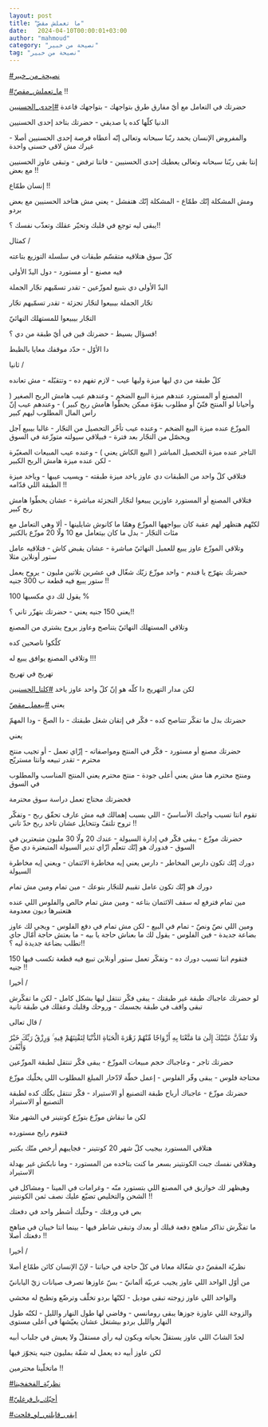 ```yaml
---
layout: post
title: "ما تعملش مقصّ"
date:   2024-04-10T00:00:01+03:00
author: "mahmoud"
category: "نصيحة من خبير"
tag: "نصيحة من خبير"
---
```



[<u>\#نصيحة\_من\_خبير</u>](https://www.facebook.com/hashtag/%D9%86%D8%B5%D9%8A%D8%AD%D8%A9_%D9%85%D9%86_%D8%AE%D8%A8%D9%8A%D8%B1?__eep__=6&__cft__%5b0%5d=AZWu7CX8GysXNSLwyTyWBXI1K07zb14kZQplWB1ZmQc-wVe2JLp5YQXON1URlxb2Yurt9iIU5Y74y-Or64FkZsyNP7guf5cSDXCvtzNYf-WQvKg51J1WE3CPdCMRHCYwrQtMsThXaWVL8e_EgJYSA12SK2RtU1O3HlS4FS8u0VTydQbAcKB7c7Q0e0O8MYw7H-k&__tn__=*NK-R)




[<u>\#ما\_تعملش\_مقصّ</u>](https://www.facebook.com/hashtag/%D9%85%D8%A7_%D8%AA%D8%B9%D9%85%D9%84%D8%B4_%D9%85%D9%82%D8%B5%D9%91?__eep__=6&__cft__%5b0%5d=AZWu7CX8GysXNSLwyTyWBXI1K07zb14kZQplWB1ZmQc-wVe2JLp5YQXON1URlxb2Yurt9iIU5Y74y-Or64FkZsyNP7guf5cSDXCvtzNYf-WQvKg51J1WE3CPdCMRHCYwrQtMsThXaWVL8e_EgJYSA12SK2RtU1O3HlS4FS8u0VTydQbAcKB7c7Q0e0O8MYw7H-k&__tn__=*NK-R)
!!




حضرتك في التعامل مع أيّ مفارق طرق بتواجهك - بتواجهك
قاعدة
[<u>\#إحدى\_الحسنيين</u>](https://www.facebook.com/hashtag/%D8%A5%D8%AD%D8%AF%D9%89_%D8%A7%D9%84%D8%AD%D8%B3%D9%86%D9%8A%D9%8A%D9%86?__eep__=6&__cft__%5b0%5d=AZWu7CX8GysXNSLwyTyWBXI1K07zb14kZQplWB1ZmQc-wVe2JLp5YQXON1URlxb2Yurt9iIU5Y74y-Or64FkZsyNP7guf5cSDXCvtzNYf-WQvKg51J1WE3CPdCMRHCYwrQtMsThXaWVL8e_EgJYSA12SK2RtU1O3HlS4FS8u0VTydQbAcKB7c7Q0e0O8MYw7H-k&__tn__=*NK-R)




الدنيا كلّها كده يا صديقي - حضرتك بتاخد إحدى
الحسنيين

والمفروض الإنسان يحمد ربّنا سبحانه وتعالى إنّه أعطاه فرصة
إحدى الحسنيين أصلا - غيرك مش لاقى حسنى واحدة




إنتا بقى ربّنا سبحانه وتعالى يعطيك إحدى الحسنيين - فانتا
ترفض - وتبقى عاوز الحسنيين مع بعض !!

إنسان طمّاع !!




ومش المشكلة إنّك طمّاع - المشكلة إنّك هتفشل - يعني مش هتاخد
الحسنيين مع بعض بردو

يبقى ليه توجع في قلبك وتحيّر عقلك وتعذّب نفسك ؟!!




كمثال /

كلّ سوق هتلاقيه متقسّم طبقات في سلسلة التوزيع
بتاعته

فيه مصنع - أو مستورد - دول اليدّ الأولى

اليدّ الأولى دي بتبيع لموزّعين - تقدر تسمّيهم تجّار
الجملة

تجّار الجملة بيبيعوا لتجّار تجزئة - تقدر تسمّيهم
تجّار

التجّار بيبيعوا للمستهلك النهائيّ




فسؤال بسيط - حضرتك فين في أيّ طبقة من دي ؟!

دا الأوّل - حدّد موقفك معايا بالظبط




ثانيا /

كلّ طبقة من دي ليها ميزة وليها عيب - لازم تفهم ده -
وتتقبّله - مش تعانده




المصنع أو المستورد عندهم ميزة البيع الضخم - وعندهم عيب
هامش الربح الصغير ( وأحيانا لو المنتج فنّيّ أو مطلوب بقوّة ممكن يحطّوا هامش
ربح كبير ) - وعندهم عيب إنّ راس المال المطلوب ليهم كبير




الموزّع عنده ميزة البيع الضخم - وعنده عيب تأخّر التحصيل من
التجّار - غالبا بيبيع آجل ويحصّل من التجّار بعد فترة - فبيلاقي سيولته
متوزّعة في السوق




التاجر عنده ميزة التحصيل المباشر ( البيع الكاش يعني ) -
وعنده عيب المبيعات الصغيّرة - لكن عنده ميزة هامش الربح الكبير




فتلاقي كلّ واحد من الطبقات دي عاوز ياخد ميزة طبقته -
ويسيب عيبها - وياخد ميزة الطبقة اللي قدّامه !!




فتلاقي المصنع أو المستورد عاوزين يبيعوا لتجّار التجزئة
مباشرة - عشان يحطّوا هامش ربح كبير

لكنّهم هتظهر لهم عقبة كان بيواجهها الموزّع وهمّا ما كانوش
شايلينها - ألا وهي التعامل مع مئات التجّار - بدل ما كان بيتعامل مع 10 ولّا
20 موزّع بالكتير




وتلاقي الموزّع عاوز يبيع للعميل النهائيّ مباشرة - عشان
يقبض كاش - فتلاقيه عامل ستور أونلاين مثلا

حضرتك بتهرّج يا فندم - واحد موزّع زيّك شغّال في عشرين تلاتين
مليون - يروح يعمل ستور يبيع فيه قطعة ب 300 جنيه !!

يقول لك دي مكسبها 100 %

يعني 150 جنيه يعني - حضرتك بتهزّر تاني ؟!!




وتلاقي المستهلك النهائيّ يتناصح وعاوز يروح يشتري من
المصنع

كلّكوا ناصحين كده




وتلاقي المصنع يوافق يبيع له !!!

تهريج في تهريج




لكن مدار التهريج دا كلّه هو إنّ كلّ واحد عاوز ياخد
[<u>\#كلتا\_الحسنيين</u>](https://www.facebook.com/hashtag/%D9%83%D9%84%D8%AA%D8%A7_%D8%A7%D9%84%D8%AD%D8%B3%D9%86%D9%8A%D9%8A%D9%86?__eep__=6&__cft__%5b0%5d=AZWu7CX8GysXNSLwyTyWBXI1K07zb14kZQplWB1ZmQc-wVe2JLp5YQXON1URlxb2Yurt9iIU5Y74y-Or64FkZsyNP7guf5cSDXCvtzNYf-WQvKg51J1WE3CPdCMRHCYwrQtMsThXaWVL8e_EgJYSA12SK2RtU1O3HlS4FS8u0VTydQbAcKB7c7Q0e0O8MYw7H-k&__tn__=*NK-R)

يعني
[<u>\#بيعمل\_مقصّ</u>](https://www.facebook.com/hashtag/%D8%A8%D9%8A%D8%B9%D9%85%D9%84_%D9%85%D9%82%D8%B5%D9%91?__eep__=6&__cft__%5b0%5d=AZWu7CX8GysXNSLwyTyWBXI1K07zb14kZQplWB1ZmQc-wVe2JLp5YQXON1URlxb2Yurt9iIU5Y74y-Or64FkZsyNP7guf5cSDXCvtzNYf-WQvKg51J1WE3CPdCMRHCYwrQtMsThXaWVL8e_EgJYSA12SK2RtU1O3HlS4FS8u0VTydQbAcKB7c7Q0e0O8MYw7H-k&__tn__=*NK-R)




حضرتك بدل ما تفكّر تتناصح كده - فكّر في إتقان شغل طبقتك -
دا الصحّ - ودا المهمّ




يعني

حضرتك مصنع أو مستورد - فكّر في المنتج ومواصفاته - إزّاي
تعمل - أو تجيب منتج محترم - تقدر تبيعه وانتا مستريّح

ومنتج محترم هنا مش يعني أعلى جودة - منتج محترم يعني
المنتج المناسب والمطلوب في السوق




فحضرتك محتاج تعمل دراسة سوق محترمة

تقوم انتا تسيب واجبك الأساسيّ - اللي بسبب إهمالك فيه مش
عارف تحقّق ربح - وتفكّر تروح تلتفّ وتتحايل عشان تاخد ربح حدّ تاني !!




حضرتك موزّع - يبقى فكّر في إدارة السيولة - عندك 20 ولّا 30
مليون متبعترين في السوق - فدورك هو إنّك تتعلّم ازّاي تدير السيولة المتبعترة
دي صحّ




دورك إنّك تكون دارس المخاطر - دارس يعني إيه مخاطرة
الائتمان - ويعني إيه مخاطرة السيولة




دورك هو إنّك تكون عامل تقييم للتجّار بتوعك - مين تمام ومين
مش تمام

مين تمام فترفع له سقف الائتمان بتاعه - ومين مش تمام خالص
والفلوس اللي عنده هتعتبرها ديون معدومة

ومين اللي نصّ ونصّ - تمام في البيع - لكن مش تمام في دفع
الفلوس - ويجي لك عاوز بضاعة جديدة - فين الفلوس - يقول لك ما بعناش حاجة
يا بيه - ما بعتش حاجة أمّال جاي تطلب بضاعة جديدة ليه ؟!!




فتقوم انتا تسيب دورك ده - وتفكّر تعمل ستور أونلاين تبيع
فيه قطعة تكسب فيها 150 جنيه !!




أخيرا /




لو حضرتك عاجباك طبقة غير طبقتك - يبقى فكّر تنتقل ليها
بشكل كامل - لكن ما تفكّرش تبقى واقف في طبقة بجسمك - وروحك وقلبك وعقلك في
طبقة تانية




قال تعالى /

وَلَا تَمُدَّنَّ عَيْنَيْكَ إِلَىٰ مَا مَتَّعْنَا بِهِ أَزْوَاجًا مِّنْهُمْ زَهْرَةَ الْحَيَاةِ
الدُّنْيَا لِنَفْتِنَهُمْ فِيهِ ۚ وَرِزْقُ رَبِّكَ خَيْرٌ وَأَبْقَىٰ




حضرتك تاجر - وعاجباك حجم مبيعات الموزّع - يبقى فكّر تنتقل
لطبقة الموزّعين

محتاجة فلوس - يبقى وفّر الفلوس - إعمل خطّة لادّخار المبلغ
المطلوب اللي يخلّيك موزّع




حضرتك موزّع - عاجباك أرباح طبقة التصنيع أو الاستيراد -
فكّر تنتقل بكلّك كده لطبقة التصنيع أو الاستيراد

لكن ما تبقاش موزّع بتوزّع كونتينر في الشهر مثلا

فتقوم رايح مستورده




هتلاقي المستورد بيجيب كلّ شهر 20 كونتينر - فجايبهم أرخص
منّك بكتير

وهتلاقي نفسك جبت الكونتينر بسعر ما كنت بتاخده من
المستورد - وما نابكش غير بهدلة الاستيراد

وهيظهر لك خوازيق في المصنع اللي بتستورد منّه - وغرامات في
المينا - ومشاكل في الشحن والتخليص تضيّع عليك نصف ثمن الكونتينر !!




بص في ورقتك - وخلّيك أشطر واحد في دفعتك

ما تفكّرش تذاكر مناهج دفعة قبلك أو بعدك وتبقى شاطر فيها -
بينما انتا خيبان في مناهج دفعتك أصلا !!




أخيرا /




نظريّة المقصّ دي شغّالة معانا في كلّ حاجة في حياتنا - لإنّ
الإنسان كائن طمّاع أصلا




من أوّل الواحد اللي عاوز يجيب عربيّة ألمانيّ - بسّ عاوزها
تصرف صيانات زيّ اليابانيّ




والواحد اللي عاوز زوجته تبقى موديل - لكنّها بردو تخلّف
وترضّع وتطبخ له محشي

والزوجة اللي عاوزة جوزها يبقى رومانسي - وفاضي لها طول
النهار والليل - لكنّه طول النهار والليل بردو بيشتغل عشان يعيّشها في أعلى
مستوى




لحدّ الشابّ اللي عاوز يستقلّ بحياته ويكون ليه رأي مستقلّ ولا
يعيش في جلباب أبيه

لكن عاوز أبيه ده يعمل له شقّة بمليون جنيه يتجوّز
فيها




ماتخلّينا محترمين !!




[<u>\#نظريّة\_الفخفخينا</u>](https://www.facebook.com/hashtag/%D9%86%D8%B8%D8%B1%D9%8A%D9%91%D8%A9_%D8%A7%D9%84%D9%81%D8%AE%D9%81%D8%AE%D9%8A%D9%86%D8%A7?__eep__=6&__cft__%5b0%5d=AZWu7CX8GysXNSLwyTyWBXI1K07zb14kZQplWB1ZmQc-wVe2JLp5YQXON1URlxb2Yurt9iIU5Y74y-Or64FkZsyNP7guf5cSDXCvtzNYf-WQvKg51J1WE3CPdCMRHCYwrQtMsThXaWVL8e_EgJYSA12SK2RtU1O3HlS4FS8u0VTydQbAcKB7c7Q0e0O8MYw7H-k&__tn__=*NK-R)

[<u>\#أحبّك\_يا\_فرغليّ</u>](https://www.facebook.com/hashtag/%D8%A3%D8%AD%D8%A8%D9%91%D9%83_%D9%8A%D8%A7_%D9%81%D8%B1%D8%BA%D9%84%D9%8A%D9%91?__eep__=6&__cft__%5b0%5d=AZWu7CX8GysXNSLwyTyWBXI1K07zb14kZQplWB1ZmQc-wVe2JLp5YQXON1URlxb2Yurt9iIU5Y74y-Or64FkZsyNP7guf5cSDXCvtzNYf-WQvKg51J1WE3CPdCMRHCYwrQtMsThXaWVL8e_EgJYSA12SK2RtU1O3HlS4FS8u0VTydQbAcKB7c7Q0e0O8MYw7H-k&__tn__=*NK-R)

[<u>\#ابقى\_قابلني\_لو\_فلحت</u>](https://www.facebook.com/hashtag/%D8%A7%D8%A8%D9%82%D9%89_%D9%82%D8%A7%D8%A8%D9%84%D9%86%D9%8A_%D9%84%D9%88_%D9%81%D9%84%D8%AD%D8%AA?__eep__=6&__cft__%5b0%5d=AZWu7CX8GysXNSLwyTyWBXI1K07zb14kZQplWB1ZmQc-wVe2JLp5YQXON1URlxb2Yurt9iIU5Y74y-Or64FkZsyNP7guf5cSDXCvtzNYf-WQvKg51J1WE3CPdCMRHCYwrQtMsThXaWVL8e_EgJYSA12SK2RtU1O3HlS4FS8u0VTydQbAcKB7c7Q0e0O8MYw7H-k&__tn__=*NK-R)
